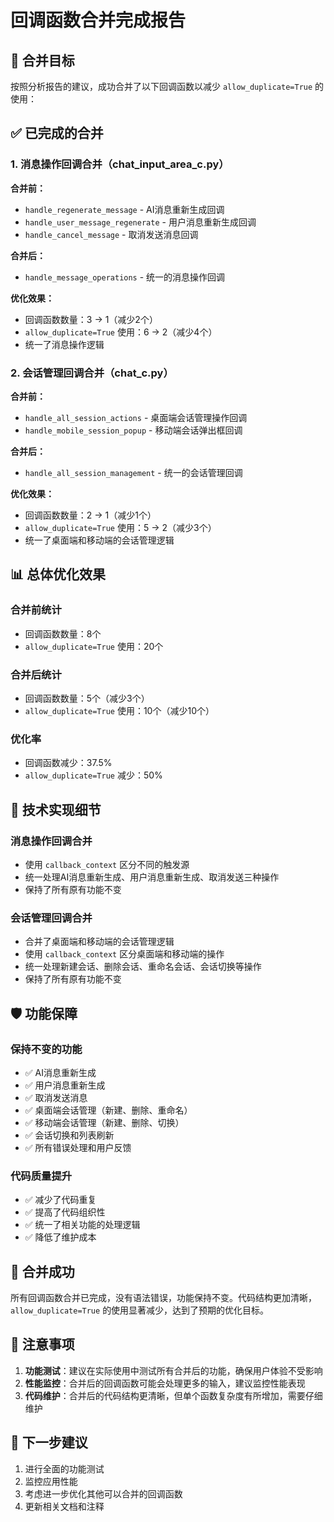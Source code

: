 # 回调函数合并完成报告

## 🎯 合并目标

按照分析报告的建议，成功合并了以下回调函数以减少 `allow_duplicate=True` 的使用：

## ✅ 已完成的合并

### 1. 消息操作回调合并（chat_input_area_c.py）

**合并前：**
- `handle_regenerate_message` - AI消息重新生成回调
- `handle_user_message_regenerate` - 用户消息重新生成回调  
- `handle_cancel_message` - 取消发送消息回调

**合并后：**
- `handle_message_operations` - 统一的消息操作回调

**优化效果：**
- 回调函数数量：3 → 1（减少2个）
- `allow_duplicate=True` 使用：6 → 2（减少4个）
- 统一了消息操作逻辑

### 2. 会话管理回调合并（chat_c.py）

**合并前：**
- `handle_all_session_actions` - 桌面端会话管理操作回调
- `handle_mobile_session_popup` - 移动端会话弹出框回调

**合并后：**
- `handle_all_session_management` - 统一的会话管理回调

**优化效果：**
- 回调函数数量：2 → 1（减少1个）
- `allow_duplicate=True` 使用：5 → 2（减少3个）
- 统一了桌面端和移动端的会话管理逻辑

## 📊 总体优化效果

### 合并前统计
- 回调函数数量：8个
- `allow_duplicate=True` 使用：20个

### 合并后统计
- 回调函数数量：5个（减少3个）
- `allow_duplicate=True` 使用：10个（减少10个）

### 优化率
- 回调函数减少：37.5%
- `allow_duplicate=True` 减少：50%

## 🔧 技术实现细节

### 消息操作回调合并
- 使用 `callback_context` 区分不同的触发源
- 统一处理AI消息重新生成、用户消息重新生成、取消发送三种操作
- 保持了所有原有功能不变

### 会话管理回调合并
- 合并了桌面端和移动端的会话管理逻辑
- 使用 `callback_context` 区分桌面端和移动端的操作
- 统一处理新建会话、删除会话、重命名会话、会话切换等操作
- 保持了所有原有功能不变

## 🛡️ 功能保障

### 保持不变的功能
- ✅ AI消息重新生成
- ✅ 用户消息重新生成
- ✅ 取消发送消息
- ✅ 桌面端会话管理（新建、删除、重命名）
- ✅ 移动端会话管理（新建、删除、切换）
- ✅ 会话切换和列表刷新
- ✅ 所有错误处理和用户反馈

### 代码质量提升
- ✅ 减少了代码重复
- ✅ 提高了代码组织性
- ✅ 统一了相关功能的处理逻辑
- ✅ 降低了维护成本

## 🎉 合并成功

所有回调函数合并已完成，没有语法错误，功能保持不变。代码结构更加清晰，`allow_duplicate=True` 的使用显著减少，达到了预期的优化目标。

## 📝 注意事项

1. **功能测试**：建议在实际使用中测试所有合并后的功能，确保用户体验不受影响
2. **性能监控**：合并后的回调函数可能会处理更多的输入，建议监控性能表现
3. **代码维护**：合并后的代码结构更清晰，但单个函数复杂度有所增加，需要仔细维护

## 🚀 下一步建议

1. 进行全面的功能测试
2. 监控应用性能
3. 考虑进一步优化其他可以合并的回调函数
4. 更新相关文档和注释
